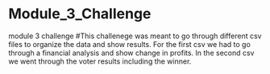 # Module_3_Challenge
module 3 challenge
#This challenege was meant to go through different csv files to organize the data and show results. 
  For the first csv we had to go through a financial analysis and show change in profits.
  In the second csv we went through the voter results including the winner. 
